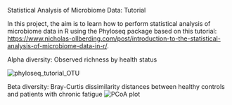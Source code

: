 Statistical Analysis of Microbiome Data: Tutorial

In this project, the aim is to learn how to perform statistical analysis
of microbiome data in R using the Phyloseq package based on this tutorial:
https://www.nicholas-ollberding.com/post/introduction-to-the-statistical-analysis-of-microbiome-data-in-r/.

Alpha diversity: Observed richness by health status

![phyloseq_tutorial_OTU](https://github.com/user-attachments/assets/faf9acfb-8fe1-4ad2-ad41-bf06d8046201)

Beta diversity: Bray-Curtis dissimilarity distances between healthy controls and patients with chronic fatigue
![PCoA plot](https://github.com/user-attachments/assets/64cbadfa-62c1-4a8d-bd5f-b75b7b335ab7)

